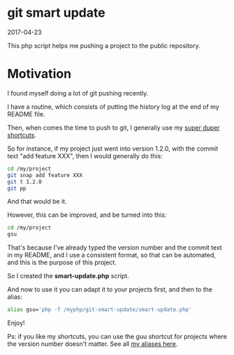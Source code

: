 git smart update
====================
2017-04-23



This php script helps me pushing a project to the public repository.




Motivation
============

I found myself doing a lot of git pushing recently.

I have a routine, which consists of putting the history log at the end of my README file.

Then, when comes the time to push to git, I generally use my [super duper shortcuts](https://github.com/lingtalfi/my-git-config).

So for instance, if my project just went into version 1.2.0, with the commit text "add feature XXX",
then I would generally do this:


```bash
cd /my/project
git snap add feature XXX
git t 1.2.0
git pp
```

And that would be it.

However, this can be improved, and be turned into this:

```bash
cd /my/project
gsu
```

That's because I've already typed the version number and the commit text in my README, and I use a consistent format,
so that can be automated, and this is the purpose of this project.


So I created the **smart-update.php** script.

And now to use it you can adapt it to your projects first, and then to the alias:

```bash
alias gsu='php -f /myphp/git-smart-update/smart-update.php'
```


Enjoy!



Ps: if you like my shortcuts, you can use the guu shortcut for projects where the version number doesn't matter.
See all [my aliases here](https://github.com/lingtalfi/myaliases).














